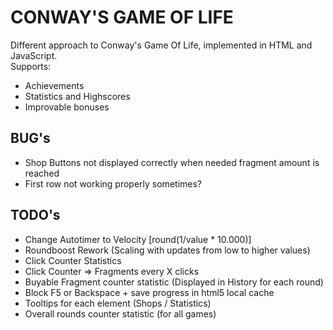 # CONWAY'S GAME OF LIFE

Different approach to Conway's Game Of Life, implemented in HTML and JavaScript.  
Supports:

* Achievements
* Statistics and Highscores
* Improvable bonuses


## BUG's

* Shop Buttons not displayed correctly when needed fragment amount is reached
* First row not working properly sometimes?


## TODO's

* Change Autotimer to Velocity [round(1/value * 10.000)]
* Roundboost Rework (Scaling with updates from low to higher values)
* Click Counter Statistics
* Click Counter => Fragments every X clicks
* Buyable Fragment counter statistic (Displayed in History for each round)
* Block F5 or Backspace + save progress in html5 local cache
* Tooltips for each element (Shops / Statistics)
* Overall rounds counter statistic (for all games)
